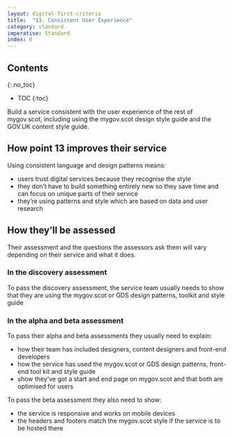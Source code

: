 ```yaml
---
layout: digital-first-criteria
title:  "13. Consistent User Experience"
category: standard
imperative: Standard
index: 0
---
```


## Contents
{:.no_toc}
* TOC
{:toc}
<!--TOC max3-->

Build a service consistent with the user experience of the rest of mygov.scot, including using the mygov.scot design style guide and the GOV.UK content style guide.

## How point 13 improves their service

Using consistent language and design patterns means:

* users trust digital services because they recognise the style
* they don’t have to build something entirely new so they save time and can focus on unique parts of their service
* they’re using patterns and style which are based on data and user research

## How they’ll be assessed

Their assessment and the questions the assessors ask them will vary depending on their service and what it does.

### In the discovery assessment

To pass the discovery assessment, the service team usually needs to show that they are using the mygov.scot or GDS design patterns, toolkit and style guide

### In the alpha and beta assessment

To pass their alpha and beta assessments they usually need to explain:

* how their team has included designers, content designers and front-end developers
* how the service has used the mygov.scot or GDS design patterns, front-end tool kit and style guide
* show they’ve got a start and end page on mygov.scot and that both are optimised for users

To pass the beta assessment they also need to show:

* the service is responsive and works on mobile devices
* the headers and footers match the mygov.scot style if the service is to be hosted there
